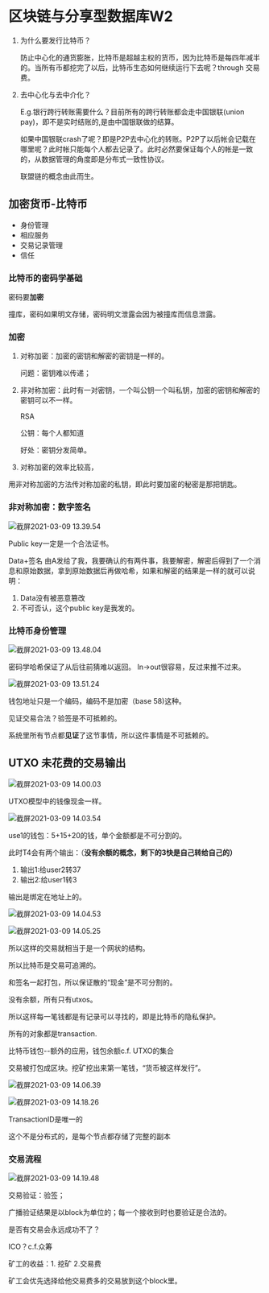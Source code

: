 # 区块链与分享型数据库W2

1. 为什么要发行比特币？

   防止中心化的通货膨胀，比特币是超越主权的货币，因为比特币是每四年减半的。当所有币都挖完了以后，比特币生态如何继续运行下去呢？through 交易费。

2. 去中心化与去中介化？

   E.g.银行跨行转账需要什么？目前所有的跨行转账都会走中国银联(union pay)，即不是实时结账的,是由中国银联做的结算。

   如果中国银联crash了呢？即是P2P去中心化的转账。P2P了以后帐会记载在哪里呢？此时帐只能每个人都去记录了。此时必然要保证每个人的帐是一致的，从数据管理的角度即是分布式一致性协议。

   联盟链的概念由此而生。

## 加密货币-比特币

- 身份管理
- 相应服务
- 交易记录管理
- 信任

### 比特币的密码学基础

密码要**加密**

撞库，密码如果明文存储，密码明文泄露会因为被撞库而信息泄露。

### 加密

1. 对称加密：加密的密钥和解密的密钥是一样的。

   问题：密钥难以传递；

2. 非对称加密：此时有一对密钥，一个叫公钥一个叫私钥，加密的密钥和解密的密钥可以不一样。

   RSA

   公钥：每个人都知道

   好处：密钥分发简单。

3. 对称加密的效率比较高，

用非对称加密的方法传对称加密的私钥，即此时要加密的秘密是那把钥匙。



### 非对称加密：数字签名

![截屏2021-03-09 13.39.54](https://tva1.sinaimg.cn/large/008eGmZEly1godllaf47bj30pw0f4gnn.jpg)

Public key一定是一个合法证书。

Data+签名 由A发给了我，我要确认的有两件事，我要解密，解密后得到了一个消息和原始数据，拿到原始数据后再做哈希，如果和解密的结果是一样的就可以说明：

1. Data没有被恶意篡改
2. 不可否认，这个public key是我发的。

### 比特币身份管理

![截屏2021-03-09 13.48.04](https://tva1.sinaimg.cn/large/008eGmZEly1godltqncf1j30ti092ju2.jpg)

密码学哈希保证了从后往前猜难以返回。 In->out很容易，反过来推不过来。

![截屏2021-03-09 13.51.24](https://tva1.sinaimg.cn/large/008eGmZEly1godlx6mazhj30oa0ecwhq.jpg)

钱包地址只是一个编码，编码不是加密（base 58)这种。

见证交易合法？验签是不可抵赖的。

系统里所有节点都**见证**了这节事情，所以这件事情是不可抵赖的。

## UTXO 未花费的交易输出

![截屏2021-03-09 14.00.03](https://tva1.sinaimg.cn/large/008eGmZEly1godm67bz8wj30oa0c610n.jpg)

UTXO模型中的钱像现金一样。

![截屏2021-03-09 14.03.54](https://tva1.sinaimg.cn/large/008eGmZEly1godma85b2gj30uq0neqrw.jpg)

use1的钱包：5+15+20的钱，单个金额都是不可分割的。

此时T4会有两个输出：（**没有余额的概念，剩下的3快是自己转给自己的）**

1. 输出1:给user2转37
2. 输出2:给user1转3

输出是绑定在地址上的。

![截屏2021-03-09 14.04.53](https://tva1.sinaimg.cn/large/008eGmZEly1godmb8yg2zj30xi0iqk0t.jpg)

![截屏2021-03-09 14.05.25](https://tva1.sinaimg.cn/large/008eGmZEly1godmbs1ipuj30t808q0uu.jpg)

所以这样的交易就相当于是一个网状的结构。

所以比特币是交易可追溯的。

和签名一起打包，所以保证散的“现金”是不可分割的。

没有余额，所有只有utxos。

所以这样每一笔钱都是有记录可以寻找的，即是比特币的隐私保护。

所有的对象都是transaction.

比特币钱包--额外的应用，钱包余额c.f. UTXO的集合

交易被打包成区块。挖矿挖出来第一笔钱，“货币被这样发行”。

![截屏2021-03-09 14.06.39](https://tva1.sinaimg.cn/large/008eGmZEly1godmodav56j307q06y0sw.jpg)

![截屏2021-03-09 14.18.26](https://tva1.sinaimg.cn/large/008eGmZEly1godmpbj0d0j30v20fe41n.jpg)

TransactionID是唯一的

这个不是分布式的，是每个节点都存储了完整的副本



### 交易流程

![截屏2021-03-09 14.19.48](https://tva1.sinaimg.cn/large/008eGmZEly1godmqr0w8mj30pu0f0dlw.jpg)

交易验证：验签；

广播验证结果是以block为单位的；每一个接收到时也要验证是合法的。

是否有交易会永远成功不了？

ICO？c.f.众筹

矿工的收益：1. 挖矿  2.交易费 

矿工会优先选择给他交易费多的交易放到这个block里。

